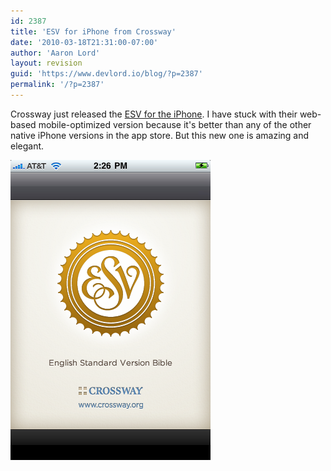 ```yaml
---
id: 2387
title: 'ESV for iPhone from Crossway'
date: '2010-03-18T21:31:00-07:00'
author: 'Aaron Lord'
layout: revision
guid: 'https://www.devlord.io/blog/?p=2387'
permalink: '/?p=2387'
---
```


Crossway just released the <a href="http://itunes.apple.com/us/app/esv-bible/id361797273?mt=8">ESV for the iPhone</a>. I have stuck with their web-based mobile-optimized version because it's better than any of the other native iPhone versions in the app store. But this new one is amazing and elegant.
<p class="mobile-photo"><a href="/wp-content/uploads/2011/10/img_0779-7832341.png"><img src="/wp-content/uploads/2011/10/img_0779-7832341.png?w=200" alt="" border="0" /></a></p>

<div class="blogger-post-footer"><img alt="" width="1" height="1" /></div>